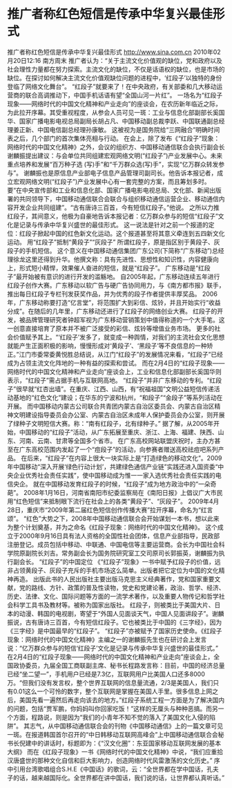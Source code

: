 # 推广者称红色短信是传承中华复兴最佳形式

推广者称红色短信是传承中华复兴最佳形式
http://www.sina.com.cn  2010年02月20日12:16  南方周末
推广者认为：“关于主流文化价值观的缺位，党和政府以及社会理性力量都在努力探索。主流文化的缺位，不仅是话语权的缺位，也是市场的缺位。在探讨如何解决主流文化价值观缺位问题的进程中，‘红段子’以独特的身份登临了网络文化舞台”。
“红段子”就要来了！在中央政府，有关部委和几大移动运营商的联合高调推动下，中国手机话语有望“全国山河一片红”。
一场名为“红段子现象——网络时代的中国文化精神和产业走向”的座谈会，在农历新年临近之际，为此拉开序幕。其受重视程度，从参会人员可见一斑：工业与信息化部副部长奚国华、国家广播电影电视总局副局长胡占凡、中国移动副总裁李跃、中国联通副总经理姜正新、中国电信副总经理孙康敏。
这被视为是国务院给“三网融合”明确时间表之后，几个部门的首次集体亮相与行动。
在会上，除了发布《“红段子”现象：网络时代的中国文化精神》之外，会议的组织方、中国移动通信联合会执行副会长谢麟振提出建议：与会单位共同组建宏观网络文明(“红段子”)产业发展中心。未来重点培养和发展“百万种子选 (写)手”和“千万群众选(写)手”，实现“亿万群众转发参与”。
谢麟振也是原信息产业部电子信息产品管理司副司长。他告诉本报记者，成立宏观网络文明(“红段子”)产业发展中心有一套完整的方案，而且筹划多时。要“在中央宣传部和工业和信息化部、国家广播电影电视总局、文化部、新闻出版署的共同领导下，中国移动通信联合会联合与组织移动通信运营企业、移动通信内容开发企业共同组建”。“古有唐诗三百首，今有短信红段子。”他说。
之所以力推红段子，其间意义，他极为自豪地告诉本报记者：亿万群众参与的短信“红段子”文化是记录与传承中华复兴盛世的最佳形式。
这一说法是针对之前一个报道的定位：红段子掀起中国的红色新文化运动。这个报道甚至将其意义牵连到五四新文化运动。
用“红段子”抵制“黄段子”“灰段子”
所谓红段子，原是指区别于黄段子、灰段子的手机短信。
这个意义在中国移动通信集团广东公司(下简称“广东移动”)总经理徐龙这里还得到升华。他撰文称：具有先进性、思想性和知识性，内容健康向上，形式短小精悍，效果催人奋进的短信，就是“红段子”。
广东移动是“红段子”最开始被有意识的进行开发的滥觞地。
自2005年起，广东移动连续五年进行红段子创作大赛。广东移动以软广告与硬广告协同用力，与《南方都市报》联手，推出每日红段子专栏刊发获奖作品，并为优秀的段子作者提供丰厚奖品。
2006年，广东移动称要打造“亿言堂”，将范围扩大到彩信、炫铃，并且开始实行“收益分成”。在随后的几年里，广东移动还进行了红段子的网络创业大赛。
红段子的开发，被品牌管理研究者钟超军视为广东移动营销策划中值得称道的一个大手笔。这一创意直接培育了原本并不被广泛接受的彩信、炫铃等增值业务市场。
更多的社会价值赋予其上。“‘红段子’发多了，就变成一种舆情，对我们的主流社会文化思想就能产生正面积极的影响，慢慢形成对‘黄段子’、‘黑段子’等不良信息的一种矫正。”江门市委常委黄悦胜总结说，从江门“红段子”的发展情况来看，“红段子”已经成为占领主流文化阵地的一种有益的探索和尝试。
而在2月4日的“红段子现象——网络时代的中国文化精神和产业走向”座谈会上，工业和信息化部副部长奚国华则表示，“红段子”需占据手机与互联网高地。
“红段子”并非广东移动的专利。“红段子”很早就“红杏出墙”。在重庆、江西、山西，有“祝福祖国”文明公益短信传递活动基地的“红色文化”建设；在华东的宁波和杭州，“和段子”“金段子”等系列活动在开展。
而中国移动内蒙古公司联合共青团内蒙古自治区委员会、内蒙古自治区精神文明建设指导委员会办公室、内蒙古自治区未成年人保护委员会办公室，则开展了绿种子文明短信大赛。称：“南有红段子，北有绿种子。”
据了解，从2005年开始，中国移动的“红段子”活动，从广东拓展至重庆、浙江、上海、福建、陕西、山东、河南、云南、甘肃等全国多个省市。
在广东高校网站联盟庆祝时，主办方甚至在广东高校范围内发起了一个“痘段子”的活动，向参赛者赠送高校祛痘吧系列产品。
在后来，“红段子”在内容上很大一块实际上是“打造绿色的移动文化”。2009年中国移动“深入开展‘绿色行动计划’，共建绿色通信产业链”实践还进入国资委“中央企业优秀社会责任实践”，使中国移动成为惟一一家入选优秀社会责任实践的电信央企。
就在中国移动发育红段子的时候，“红段子”成为地方政治中的“一朵奇葩”。
2008年1月16日，河南省南阳市纪委监察局在《南阳日报》上倡议广大市民用“红色短信”来抵制眼下流行在社会上的各类“黄段子”、“灰段子”。
2009年4月28日，重庆市“2009年第二届红色短信创作传播大赛”拉开序幕，命名为“红言颂”。
“红色”大势之下，2008年中国移动通信联合会开始谋划一本书，想以此来为整个计划奠基，并为之命名《红段子现象：网络时代的中国文化精神》。
这个成立于2000年9月16日具有法人资格的全国性社会团体，信息产业部指导，民政部注册登记。成员包括中移动、中联通、中国电信等主要运营商。会长为中国社会科学院原副院长刘吉。常务副会长为国务院研究室工交司原司长郭振英，谢麟振为执行副会长。
“红段子”的中国定位
《“红段子”现象》一书中赋予红段子的价值，远非占领黄段子、灰段子充斥的手机市场这么简单。出版者把它定位为中国的文化精神再造。
出版此书的人民出版社主要出版马克思主义经典著作，党和国家重要文献，党的路线、方针、政策的普及性读物，党史和党建论著，政治、哲学、经济、历史、法律、文化、国际问题等方面的一流学术著作，以及重要人物传记和哲学社会科学工具书及教材等。被称为国家出版社。
红段子，则被类比于美国大片、日本的动漫、韩国的电视剧，寄望于“外国人见面谈天气，中国人见面讲段子”。谢麟振说，古有唐诗三百首，今有短信红段子。它也被类比于中国的《三字经》，因为《三字经》是中国最早的“红段子”。
“红段子”亦被赋予了国家历史使命。《红段子现象：网络时代的中国文化精神》主编之一的谢麟振先生也在研讨会上发言说：“亿万群众参与的短信‘红段子’文化是记录与传承中华复兴盛世的最佳形式。”
在2月4日的“红段子现象——网络时代的中国文化精神和产业走向”座谈会上，全国政协委员，九届全国工商联副主席、秘书长程路发言称：目前，中国的经济总量已经“坐二望一”，手机用户已经是7.3亿，互联网用户比美国人口还多8000万。“但我们没有发言权，整个世界互联网的信息量流通，2/3是美国人，我们只有0.01这么一个可怜的数字，整个互联网是掌握在美国人手里。很多信息上网之后，美国先看一遍然后再走向该去的地方。”红段子系统工程一方面是为了解决国内的问题，包括“贾军鹏，你妈妈叫你回家吃饭！”这样的无厘头与种种恶搞。而另一个方面，程路说，则是因为“我们的小青年不知不觉的落入了美国文化入侵的陷阱”。
其志气，从中国移动通信联合会的刊物《中国移动通信》上的一篇文章可见一斑。在报道韩国首尔召开的“中日韩移动互联网高峰会”上中国移动通信联合会秘书长倪建中的讲话时，标题即为：《“汉文化圈”：东亚国家移动互联网发展的基本大纲》
而在《红段子现象》一书《网络时代的中国文化精神》中说，“我们应重拾汉唐盛世的那种文化自信和巨大影响力，创造网络时代风雷激荡的文化历史。”
序中引用台湾歌唱组合S.H.E《中国话》的歌词，云：“全世界都在学中国话，孔夫子的话，越来越国际化。全世界都在讲中国话，我们说的话，让世界都认真听话。”

